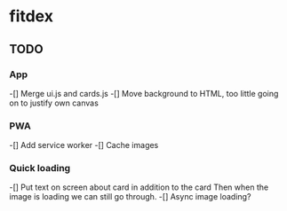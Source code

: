 # fitdex

## TODO
### App
-[] Merge ui.js and cards.js
-[] Move background to HTML, too little going on to justify own canvas

### PWA
-[] Add service worker
-[] Cache images

### Quick loading
-[] Put text on screen about card in addition to the card
Then when the image is loading we can still go through.
-[] Async image loading?

